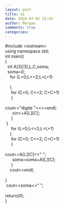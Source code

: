 ```yaml
---
layout: post
title: a1
date: 2024-07-02 22:43
author: Morgao
comments: true
categories:
---
```

#include &lt;iostream&gt;<br />
using namespace std;<br />
int main()<br />
{<br />
&nbsp; int A[3][3],L,C,soma;<br />
&nbsp; soma=0;<br />
&nbsp; &nbsp; for (L=0;L&lt;=2;L=L+1)<br />
&nbsp; &nbsp;<br />
&nbsp; &nbsp; {<br />
&nbsp; &nbsp; &nbsp;for (C=0; C&lt;=2; C=C+1)<br />
&nbsp; &nbsp; &nbsp;{<br />
&nbsp; &nbsp; &nbsp;<span style="white-space: pre;"> </span>cout&lt;&lt;"digite "&lt;&lt;&lt;&lt;endl;<br />
&nbsp; &nbsp; &nbsp;<span style="white-space: pre;"> </span>cin&gt;&gt;A[L][C];<br />
&nbsp; &nbsp; &nbsp;}<br />
<span style="white-space: pre;"> </span>}<br />
&nbsp; &nbsp; &nbsp;for (L=0;L&lt;=2;L=L+1)<br />
&nbsp; &nbsp; {<br />
&nbsp; &nbsp; &nbsp;for (C=0; C&lt;=2; C=C+1)<br />
&nbsp; &nbsp; &nbsp;{<br />
&nbsp; &nbsp; &nbsp;<span style="white-space: pre;"> </span>cout&lt;&lt;A[L][C]&lt;&lt;" ";<br />
&nbsp; &nbsp; &nbsp;<span style="white-space: pre;"> </span>soma=soma+A[L][C];<br />
&nbsp; &nbsp; &nbsp;}<br />
&nbsp; &nbsp; cout&lt;&lt;endl;<br />
<span style="white-space: pre;"> </span>}<br />
&nbsp;cout&lt;&lt;soma&lt;&lt;" ";<br />
<br />
return(0);<br />
}<br />
<br />

